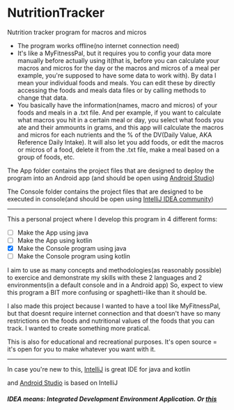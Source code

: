# NutritionTracker
Nutrition tracker program for macros and micros

* The program works offline(no internet connection need)
* It's like a MyFitnessPal, but it requires you to config your data more manually before actually using it(that is, before you can calculate your macros and micros for the day or the macros and micros of a meal per example, you're supposed to have some data to work with). By data I mean your individual foods and meals. You can edit these by directly accessing the foods and meals data files or by calling methods to change that data.
* You basically have the information(names, macro and micros) of your foods and meals in a .txt file. And per example, if you want to calculate what macros you hit in a certain meal or day, you select what foods you ate and their ammounts in grams, and this app will calculate the macros and micros for each nutrients and the % of the DV(Daily Value, AKA Reference Daily Intake). It will also let you add foods, or edit the macros or micros of a food, delete it from the .txt file, make a meal based on a group of foods, etc.

The App folder contains the project files that are designed to deploy the program into an Android app (and should be open using [Android Studio](https://developer.android.com/studio))

The Console folder contains the project files that are designed to be executed in console(and should be open using [IntelliJ IDEA community](https://www.jetbrains.com/idea/download/#section=windows))
___

This a personal project where I develop this program in 4 different forms:

- [ ] Make the App using java
- [ ] Make the App using kotlin
- [x] Make the Console program using java
- [ ] Make the Console program using kotlin

I aim to use as many concepts and methodologies(as reasonably possible) to exercice and demonstrate my skills with these 2 languages and 2 environments(in a default console and in a Android app)
So, expect to view this program a BIT more confusing or spaghetti-like than it should be.

I also made this project because I wanted to have a tool like MyFitnessPal, but that doesnt require internet connection and that doesn't have so many restrictions on the foods and nutritional values of the foods that you can track. I wanted to create something more pratical.

This is also for educational and recreational purposes. It's open source = it's open for you to make whatever you want with it.

___

In case you're new to this,
[IntelliJ](https://en.wikipedia.org/wiki/IntelliJ_IDEA) is great IDE for java and kotlin

and [Android Studio](https://en.wikipedia.org/wiki/Android_Studio) is based on IntelliJ
##### IDEA means: Integrated Development Environment Application. Or [this](https://stackoverflow.com/questions/22026104/what-does-the-a-stand-for-in-intellij-idea)